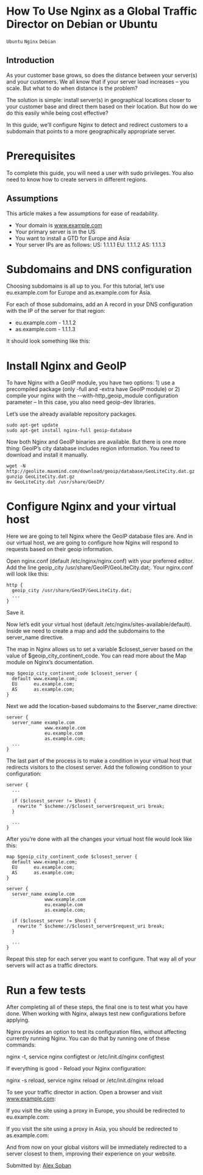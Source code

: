# How To Use Nginx as a Global Traffic Director on Debian or Ubuntu

```Ubuntu``` ```Nginx``` ```Debian```

## Introduction


As your customer base grows, so does the distance between your server(s) and your customers. We all know that if your server load increases – you scale. But what to do when distance is the problem?


The solution is simple: install server(s) in geographical locations closer to your customer base and direct them based on their location. But how do we do this easily while being cost effective?


In this guide, we’ll configure Nginx to detect and redirect customers to a subdomain that points to a more geographically appropriate server.


# Prerequisites


To complete this guide, you will need a user with sudo privileges.
You also need to know how to create servers in different regions.


## Assumptions


This article makes a few assumptions for ease of readability.


- Your domain is www.example.com
- Your primary server is in the US
- You want to install a GTD for Europe and Asia
- Your server IPs are as follows:
US: 1.1.1.1
EU: 1.1.1.2
AS: 1.1.1.3

# Subdomains and DNS configuration


Choosing subdomains is all up to you. For this tutorial, let’s use eu.example.com for Europe and as.example.com for Asia.


For each of those subdomains, add an A record in your DNS configuration with the IP of the server for that region:


- eu.example.com - 1.1.1.2
- as.example.com - 1.1.1.3

It should look something like this:





# Install Nginx and GeoIP


To have Nginx with a GeoIP module, you have two options: 1) use a precompiled package (only -full and -extra have GeoIP module) or 2) compile your nginx with the --with-http_geoip_module configuration parameter – In this case, you also need geoip-dev libraries.


Let’s use the already available repository packages.


```
sudo apt-get update
sudo apt-get install nginx-full geoip-database

```


Now both Nginx and GeoIP binaries are available. But there is one more thing: GeoIP’s city database includes region information. You need to download and install it manually.


```
wget -N http://geolite.maxmind.com/download/geoip/database/GeoLiteCity.dat.gz
gunzip GeoLiteCity.dat.gz
mv GeoLiteCity.dat /usr/share/GeoIP/

```


# Configure Nginx and your virtual host


Here we are going to tell Nginx where the GeoIP database files are. And in our virtual host, we are going to configure how Nginx will respond to requests based on their geoip information.


Open nginx.conf (default /etc/nginx/nginx.conf) with your preferred editor. Add the line geoip_city /usr/share/GeoIP/GeoLiteCity.dat;. Your nginx.conf will look like this:


```
http {
  geoip_city /usr/share/GeoIP/GeoLiteCity.dat;
  ...
}

```


Save it.


Now let’s edit your virtual host (default /etc/nginx/sites-available/default). Inside we need to create a map and add the subdomains to the server_name directive.


The map in Nginx allows us to set a variable $closest_server based on the value of $geoip_city_continent_code. You can read more about the Map module on Nginx’s documentation.


```
map $geoip_city_continent_code $closest_server {
  default www.example.com;
  EU      eu.example.com;
  AS      as.example.com;
}

```


Next we add the location-based subdomains to the $server_name directive:


```
server {
  server_name example.com
              www.example.com
              eu.example.com
              as.example.com;
  ...
}

```


The last part of the process is to make a condition in your virtual host that redirects visitors to the closest server. Add the following condition to your configuration:


```
server {
  ...

  if ($closest_server != $host) {
    rewrite ^ $scheme://$closest_server$request_uri break;
  }

  ...
}

```


After you’re done with all the changes your virtual host file would look like this:


```
map $geoip_city_continent_code $closest_server {
  default www.example.com;
  EU      eu.example.com;
  AS      as.example.com;
}

server {
  server_name example.com
              www.example.com
              eu.example.com
              as.example.com;

  if ($closest_server != $host) {
    rewrite ^ $scheme://$closest_server$request_uri break;
  }

  ...
}

```


Repeat this step for each server you want to configure. That way all of your servers will act as a traffic directors.


# Run a few tests


After completing all of these steps, the final one is to test what you have done. When working with Nginx, always test new configurations before applying.


Nginx provides an option to test its configuration files, without affecting currently running Nginx. You can do that by running one of these commands:


nginx -t, service nginx configtest or /etc/init.d/nginx configtest


If everything is good - Reload your Nginx configuration:


nginx -s reload, service nginx reload or /etc/init.d/nginx reload


To see your traffic director in action. Open a browser and visit www.example.com:


If you visit the site using a proxy in Europe, you should be redirected to eu.example.com:


If you visit the site using a proxy in Asia, you should be redirected to as.example.com:


And from now on your global visitors will be immediately redirected to a server closest to them, improving their experience on your website.


<div class=“author”>Submitted by: <a href=“https://github.com/SobanVuex”>Alex Soban</a></div>


